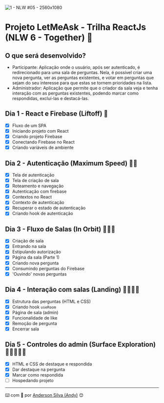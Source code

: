 ![1 - NLW #05 - 2560x1080](https://user-images.githubusercontent.com/52717632/122936379-1b56b600-d33f-11eb-8b4b-c8e8b816f29e.png)
# Projeto LetMeAsk - Trilha ReactJs (NLW 6 - Together) :rocket:

## O que será desenvolvido?
* Participante: Aplicação onde o usuário, após ser autenticado, é redirecionado para uma sala de perguntas. Nela, é possível criar uma nova pergunta, ver as perguntas existentes, e votar em perguntas que sejam do seu interesse para que estas se tornem prioridades na lista.
* Administrador: Aplicação que permite que o criador da sala veja e tenha interação com as perguntas existentes, podendo marcar como respondidas, excluí-las e destacá-las.

## Dia 1 - React e Firebase (Liftoff) :rocket:
- [x] Fluxo de um SPA
- [x] Iniciando projeto com React
- [x] Criando projeto Firebase
- [x] Conectando Firebase no React
- [x] Criando variáveis de ambiente

## Dia 2 - Autenticação (Maximum Speed) :rocket::rocket:
- [x] Tela de autenticação
- [x] Tela de criação de sala
- [x] Roteamento e navegação
- [x] Autenticação com firebase
- [x] Contextos no React
- [x] Contexto de autenticação
- [x] Recuperar o estado de autenticação
- [x] Criando hook de autenticação

## Dia 3 - Fluxo de Salas (In Orbit) :rocket::rocket::rocket:
- [x] Criação de sala
- [x] Entrando na sala
- [x] Estipulando autorização
- [x] Página da sala (Parte 1)
- [x] Criando nova pergunta
- [x] Consumindo perguntas do Firebase
- [x] 'Ouvindo' novas perguntas

## Dia 4 - Interação com salas (Landing) :rocket::rocket::rocket::rocket:
- [x] Estrutura das perguntas (HTML e CSS)
- [x] Criando hook `useRoom`
- [x] Página de sala (admin)
- [x] Funcionalidade de like
- [x] Remoção de pergunta
- [x] Encerrar sala

## Dia 5 - Controles do admin (Surface Exploration) :rocket::rocket::rocket::rocket::rocket:
- [x] HTML e CSS de destaque e respondida
- [x] Dar destaque na pergunta
- [x] Marcar como respondida
- [ ] Hospedando projeto

---
:keyboard: com :purple_heart: por [Anderson Silva (Andy)](https://www.linkedin.com/in/andssilva/) 😊
